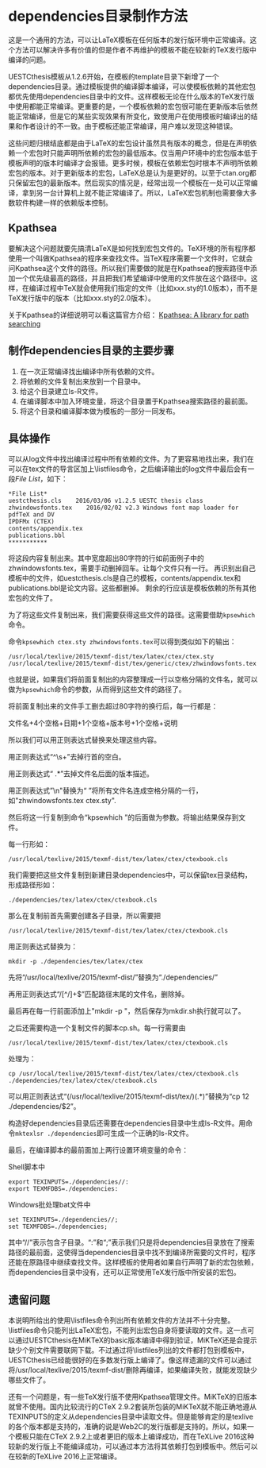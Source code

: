 # dependencies目录制作方法

这是一个通用的方法，可以让LaTeX模板在任何版本的发行版环境中正常编译。这个方法可以解决许多有价值的但是作者不再维护的模板不能在较新的TeX发行版中编译的问题。

UESTCthesis模板从1.2.6开始，在模板的template目录下新增了一个dependencies目录。通过模板提供的编译脚本编译，可以使模板依赖的其他宏包都优先使用dependencies目录中的文件。这样模板无论在什么版本的TeX发行版中使用都能正常编译。更重要的是，一个模板依赖的宏包很可能在更新版本后依然能正常编译，但是它的某些实现效果有所变化，致使用户在使用模板时编译出的结果和作者设计的不一致。由于模板还能正常编译，用户难以发现这种错误。

这些问题归根结底都是由于LaTeX的宏包设计虽然具有版本的概念，但是在声明依赖一个宏包时只能声明所依赖的宏包的最低版本。仅当用户环境中的宏包版本低于模板声明的版本时编译才会报错。更多时候，模板在依赖宏包时根本不声明所依赖宏包的版本。对于更新版本的宏包，LaTeX总是认为是更好的。以至于ctan.org都只保留宏包的最新版本。然后现实的情况是，经常出现一个模板在一处可以正常编译，拿到另一台计算机上就不能正常编译了。所以，LaTeX宏包机制也需要像大多数软件构建一样的依赖版本控制。

## Kpathsea

要解决这个问题就要先搞清LaTeX是如何找到宏包文件的。TeX环境的所有程序都使用一个叫做Kpathsea的程序来查找文件。当TeX程序需要一个文件时，它就会问Kpathsea这个文件的路径。所以我们需要做的就是在Kpathsea的搜索路径中添加一个优先级最高的路径，并且把我们希望编译中使用的文件放在这个路径中。这样，在编译过程中TeX就会使用我们指定的文件（比如xxx.sty的1.0版本），而不是TeX发行版中的版本（比如xxx.sty的2.0版本）。

关于Kpathsea的详细说明可以看这篇官方介绍：
[Kpathsea: A library for path searching](http://tug.org/texinfohtml/kpathsea.html)

## 制作dependencies目录的主要步骤

1. 在一次正常编译找出编译中所有依赖的文件。
2. 将依赖的文件复制出来放到一个目录中。
3. 给这个目录建立ls-R文件。
4. 在编译脚本中加入环境变量，将这个目录置于Kpathsea搜索路径的最前面。
5. 将这个目录和编译脚本做为模板的一部分一同发布。

## 具体操作

可以从log文件中找出编译过程中所有依赖的文件。为了更容易地找出来，我们在可以在tex文件的导言区加上\listfiles命令，之后编译输出的log文件中最后会有一段*File List*，如下：

```
*File List*
uestcthesis.cls    2016/03/06 v1.2.5 UESTC thesis class
zhwindowsfonts.tex    2016/02/02 v2.3 Windows font map loader for pdfTeX and DV
IPDFMx (CTEX)
contents/appendix.tex
publications.bbl
***********
```

将这段内容复制出来。其中宽度超出80字符的行如前面例子中的zhwindowsfonts.tex，需要手动删掉回车。让每个文件只有一行。
再识别出自己模板中的文件，如uestcthesis.cls是自己的模板，contents/appendix.tex和publications.bbl是论文内容。这些都删掉。
剩余的行应该是模板依赖的所有其他宏包的文件了。

为了将这些文件复制出来，我们需要获得这些文件的路径。这需要借助`kpsewhich`命令。

命令`kpsewhich ctex.sty zhwindowsfonts.tex`可以得到类似如下的输出：

```
/usr/local/texlive/2015/texmf-dist/tex/latex/ctex/ctex.sty
/usr/local/texlive/2015/texmf-dist/tex/generic/ctex/zhwindowsfonts.tex
```

也就是说，如果我们将前面复制出的内容整理成一行以空格分隔的文件名，就可以做为`kpsewhich`命令的参数，从而得到这些文件的路径了。

将前面复制出来的文件手工删去超过80字符的换行后，每一行都是：

文件名+4个空格+日期+1个空格+版本号+1个空格+说明

所以我们可以用正则表达式替换来处理这些内容。

用正则表达式“^\s+”去掉行首的空白。

用正则表达式“    .*”去掉文件名后面的版本描述。

用正则表达式”\n"替换为“ ”将所有文件名连成空格分隔的一行，如"zhwindowsfonts.tex ctex.sty".

然后将这一行复制到命令“kpsewhich ”的后面做为参数。将输出结果保存到文件。

每一行形如：

```
/usr/local/texlive/2015/texmf-dist/tex/latex/ctex/ctexbook.cls
```

我们需要把这些文件复制到新建目录dependencies中，可以保留tex目录结构，形成路径形如：

```
./dependencies/tex/latex/ctex/ctexbook.cls
```

那么在复制前首先需要创建各子目录，所以需要把

```
/usr/local/texlive/2015/texmf-dist/tex/latex/ctex/ctexbook.cls
```

用正则表达式替换为：

```
mkdir -p ./dependencies/tex/latex/ctex
```

先将“/usr/local/texlive/2015/texmf-dist/”替换为“./dependencies/”

再用正则表达式“/[^/]+$”匹配路径末尾的文件名，删除掉。

最后再在每一行前面添加上"mkdir -p "，然后保存为mkdir.sh执行就可以了。

之后还需要构造一个复制文件的脚本cp.sh。每一行需要由

```
/usr/local/texlive/2015/texmf-dist/tex/latex/ctex/ctexbook.cls
```

处理为：

```
cp /usr/local/texlive/2015/texmf-dist/tex/latex/ctex/ctexbook.cls ./dependencies/tex/latex/ctex/ctexbook.cls
```

可以用正则表达式“(/usr/local/texlive/2015/texmf-dist/tex/)(.*)”替换为“cp $1$2 ./dependencies/$2”。

构造好dependencies目录后还需要在dependencies目录中生成ls-R文件。用命令`mktexlsr ./dependencies`即可生成一个正确的ls-R文件。

最后，在编译脚本的最前面加上两行设置环境变量的命令：

Shell脚本中

```
export TEXINPUTS=./dependencies//:
export TEXMFDBS=./dependencies:
```

Windows批处理bat文件中

```
set TEXINPUTS=./dependencies//;
set TEXMFDBS=./dependencies;
```

其中“//”表示包含子目录。“:”和“;”表示我们只是将dependencies目录放在了搜索路径的最前面，这使得当dependencies目录中找不到编译所需要的文件时，程序还能在原路径中继续查找文件。这样模板的使用者如果自行声明了新的宏包依赖，而dependencies目录中没有，还可以正常使用TeX发行版中所安装的宏包。

## 遗留问题

本说明所给出的使用\listfiles命令列出所有依赖文件的方法并不十分完整。\listfiles命令只能列出LaTeX宏包，不能列出宏包自身将要读取的文件。这一点可以通过UESTCthesis在MiKTeX的basic版本编译中得到验证，MiKTeX还是会提示缺少个别文件需要联网下载。不过通过将\listfiles列出的文件都打包到模板中，UESTCthesis已经能很好的在多数发行版上编译了。像这样遗漏的文件可以通过将/usr/local/texlive/2015/texmf-dist/删除再编译，如果编译失败，就能发现缺少哪些文件了。

还有一个问题是，有一些TeX发行版不使用Kpathsea管理文件。MiKTeX的旧版本就曾不使用。国内比较流行的CTeX 2.9.2套装所包装的MiKTeX就不能正确地遵从TEXINPUTS的定义从dependencies目录中读取文件。但是能够肯定的是texlive的各个版本都是支持的，准确的说是Web2C的发行版都是支持的。所以，如果一个模板只能在CTeX 2.9.2上或者更旧的版本上编译成功，而在TeXLive 2016这种较新的发行版上不能编译成功，可以通过本方法将其依赖打包到模板中。然后可以在较新的TeXLive 2016上正常编译。
